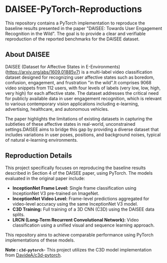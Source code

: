 # DAISEE-PyTorch-Reproductions
This repository contains a PyTorch implementation to reproduce the baseline results presented in the paper "DAISEE: Towards User Engagement Recognition in the Wild". The goal is to provide a clear and verifiable reproduction of the reported benchmarks for the DAISEE dataset.

## About DAISEE

DAISEE (Dataset for Affective States in E-Environments) (https://arxiv.org/abs/1609.01885v7) is a multi-label video classification dataset designed for recognizing user affective states such as boredom, confusion, engagement, and frustration "in the wild".It comprises 9068 video snippets from 112 users, with four levels of labels (very low, low, high, very high) for each affective state. The dataset addresses the critical need for publicly available data in user engagement recognition, which is relevant to various contemporary vision applications including e-learning, advertising, healthcare, and autonomous vehicles.

The paper highlights the limitations of existing datasets in capturing the subtleties of these affective states in real-world, unconstrained settings.DAISEE aims to bridge this gap by providing a diverse dataset that includes variations in user poses, positions, and background noises, typical of natural e-learning environments.

## Reproduction Details

This project specifically focuses on reproducing the baseline results described in Section 4 of the DAISEE paper, using PyTorch. The models evaluated in the original paper include:

* **InceptionNet Frame Level:** Single frame classification using InceptionNet V3 pre-trained on ImageNet.
* **InceptionNet Video Level:** Frame-level predictions aggregated for video-level accuracy using the same InceptionNet V3 model.
* **C3D Training:** Full training of a 3D CNN (C3D) using the DAISEE data splits.
* **LRCN (Long-Term Recurrent Convolutional Network):** Video classification using a unified visual and sequence learning approach.

This repository aims to achieve comparable performance using PyTorch implementations of these models.


**Note : `c3d-pytorch`**- This project utilizes the C3D model implementation from [DavideA/c3d-pytorch](https://github.com/DavideA/c3d-pytorch.git).
